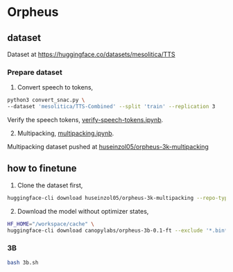 # Orpheus

## dataset

Dataset at https://huggingface.co/datasets/mesolitica/TTS

### Prepare dataset

1. Convert speech to tokens,

```bash
python3 convert_snac.py \
--dataset 'mesolitica/TTS-Combined' --split 'train' --replication 3
```

Verify the speech tokens, [verify-speech-tokens.ipynb](verify-speech-tokens.ipynb).

2. Multipacking, [multipacking.ipynb](multipacking.ipynb).

Multipacking dataset pushed at [huseinzol05/orpheus-3k-multipacking](https://huggingface.co/datasets/huseinzol05/orpheus-3k-multipacking)

## how to finetune

1. Clone the dataset first,

```bash
huggingface-cli download huseinzol05/orpheus-3k-multipacking --repo-type dataset --local-dir ./packing-3k 
```

2. Download the model without optimizer states,

```bash
HF_HOME="/workspace/cache" \
huggingface-cli download canopylabs/orpheus-3b-0.1-ft --exclude '*.bin*'
```

### 3B

```bash
bash 3b.sh
```

